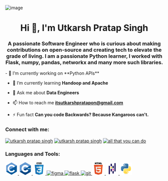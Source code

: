 ![image](https://cdn.dribbble.com/userupload/9820439/file/original-8ee983d404130d547d3a85a728d43a50.gif?resize=1024x576)

<h1 align="center">Hi 👋, I'm Utkarsh Pratap Singh</h1>
<h3 align="center">A passionate Software Engineer who is curious about making contributions on open-source and creating tech to elevate the grade of living. I am a passionate Python learner, I worked with Flask, numpy, pandas, networkx and many more such libraries.</h3>
<!-- <img align="right" alt="Coding" width="400" src="[https://drive.google.com/file/d/1jkX2F2Cc50SwdrCaA-CLJ-qvAQDQehIt/view](https://dribbble.com/shots/22468064-WHO-S-UT)"> -->
- 🔭 I’m currently working on **Python APIs**

- 🌱 I’m currently learning **Handoop and Apache**

- 💬 Ask me about **Data Engineers**

- 📫 How to reach me **itsutkarshpratapon@gmail.com**

- ⚡ Fun fact **Can you code Backwards? Because Kangaroos can't.**

<h3 align="left">Connect with me:</h3>
<p align="left">
<a href="https://linkedin.com/in/utkarsh pratap singh" target="blank"><img align="center" src="https://raw.githubusercontent.com/rahuldkjain/github-profile-readme-generator/master/src/images/icons/Social/linked-in-alt.svg" alt="utkarsh pratap singh" height="30" width="40" /></a>
<a href="https://dribbble.com/utkarsh pratap singh" target="blank"><img align="center" src="https://raw.githubusercontent.com/rahuldkjain/github-profile-readme-generator/master/src/images/icons/Social/dribbble.svg" alt="utkarsh pratap singh" height="30" width="40" /></a>
<a href="https://www.youtube.com/c/all that you can do" target="blank"><img align="center" src="https://raw.githubusercontent.com/rahuldkjain/github-profile-readme-generator/master/src/images/icons/Social/youtube.svg" alt="all that you can do" height="30" width="40" /></a>
</p>

<h3 align="left">Languages and Tools:</h3>
<p align="left"> <a href="https://www.cprogramming.com/" target="_blank" rel="noreferrer"> <img src="https://raw.githubusercontent.com/devicons/devicon/master/icons/c/c-original.svg" alt="c" width="40" height="40"/> </a> <a href="https://www.w3schools.com/cpp/" target="_blank" rel="noreferrer"> <img src="https://raw.githubusercontent.com/devicons/devicon/master/icons/cplusplus/cplusplus-original.svg" alt="cplusplus" width="40" height="40"/> </a> <a href="https://www.w3schools.com/css/" target="_blank" rel="noreferrer"> <img src="https://raw.githubusercontent.com/devicons/devicon/master/icons/css3/css3-original-wordmark.svg" alt="css3" width="40" height="40"/> </a> <a href="https://www.figma.com/" target="_blank" rel="noreferrer"> <img src="https://www.vectorlogo.zone/logos/figma/figma-icon.svg" alt="figma" width="40" height="40"/> </a> <a href="https://flask.palletsprojects.com/" target="_blank" rel="noreferrer"> <img src="https://www.vectorlogo.zone/logos/pocoo_flask/pocoo_flask-icon.svg" alt="flask" width="40" height="40"/> </a> <a href="https://git-scm.com/" target="_blank" rel="noreferrer"> <img src="https://www.vectorlogo.zone/logos/git-scm/git-scm-icon.svg" alt="git" width="40" height="40"/> </a> <a href="https://www.w3.org/html/" target="_blank" rel="noreferrer"> <img src="https://raw.githubusercontent.com/devicons/devicon/master/icons/html5/html5-original-wordmark.svg" alt="html5" width="40" height="40"/> </a> <a href="https://pandas.pydata.org/" target="_blank" rel="noreferrer"> <img src="https://raw.githubusercontent.com/devicons/devicon/2ae2a900d2f041da66e950e4d48052658d850630/icons/pandas/pandas-original.svg" alt="pandas" width="40" height="40"/> </a> <a href="https://www.python.org" target="_blank" rel="noreferrer"> <img src="https://raw.githubusercontent.com/devicons/devicon/master/icons/python/python-original.svg" alt="python" width="40" height="40"/> </a> </p>
